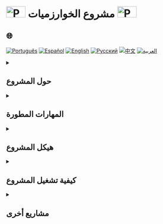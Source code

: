# <img src="https://cdn-icons-png.flaticon.com/128/1822/1822921.png" alt="Python Logo" width="52" height="30" /> مشروع الخوارزميات <img src="https://cdn-icons-png.flaticon.com/128/1822/1822921.png" alt="Python Logo" width="52" height="30" />

## 🌐 
[![Português](https://img.shields.io/badge/Português-green)](https://github.com/SamuelRocha91/Algorithms/blob/main/README.md)
[![Español](https://img.shields.io/badge/Español-yellow)](https://github.com/SamuelRocha91/Algorithms/blob/main/README_es.md)
[![English](https://img.shields.io/badge/English-blue)](https://github.com/SamuelRocha91/Algorithms/blob/main/README_en.md)
[![Русский](https://img.shields.io/badge/Русский-lightgrey)](https://github.com/SamuelRocha91/Algorithms/blob/main/README_ru.md)
[![中文](https://img.shields.io/badge/中文-red)](https://github.com/SamuelRocha91/Algorithms/blob/main/README_ch.md)
[![العربية](https://img.shields.io/badge/العربية-orange)](https://github.com/SamuelRocha91/Algorithms/blob/main/README_ar.md)

<details>
<summary> 
  <h2>
    حول المشروع
  </h2>
</summary>

تم تطوير هذا المشروع كجزء من وحدة علوم الحاسوب في دورة تطوير الويب في Trybe. الهدف الرئيسي هو تنفيذ وتحسين الخوارزميات لحل مشاكل متنوعة في الحياة اليومية.

تُعرض التحديات في ملفات بايثون داخل دليل `challenges`، حيث يمثل كل ملف مشكلة يجب حلها بشكل فردي، أي أن المشاكل غير مترابطة.

</details>

<details>
<summary><h2>المهارات المطورة</h2></summary>

على مدار تطوير هذا المشروع، تم العمل على المهارات التالية:

1. **المنطق**: استخدام التفكير المنطقي لحل المشكلات.
2. **قدرة تفسير المشكلات**: فهم ووصف بوضوح الأسئلة المطروحة.
3. **قدرة تفسير الكود الوراثي**: تحليل والعمل مع الكود الموجود بالفعل.
4. **قدرة التحسين**: تنفيذ حلول فعالة وعالية الأداء.

</details>

<details>
<summary><h2>هيكل المشروع</h2></summary>

تم تقديم هيكل الأدلة والملفات للمشروع أدناه:

```
.
├── challenges
│   ├──🔹 challenge_anagrams.py
│   ├──🔸 challenge_encrypt_message.py
│   ├──🔹 challenge_find_the_duplicate.py
│   ├──🔹 challenge_palindromes_iterative.py
│   ├──🔹 challenge_palindromes_recursive.py
│   └──🔹 challenge_study_schedule.py
├── tests
│   ├── encrypt
│   │   ├──🔸 __init__.py
│   │   ├──🔸 conftest.py
│   │   ├──🔸 mocks.py---

إذا كنت بحاجة إلى إجراء أي تغييرات إضافية، فأخبرني!
│   ├──🔸 test_palindromes_iterative.py
│   ├──🔸 test_palindromes_recursive.py
│   └──🔸 test_study_schedule.py
├──🔸 dev-requirements.txt
├──🔸 pyproject.toml
├──🔸 README.md
├──🔸 requirements.txt
├──🔸 setup.cfg
├──🔸 setup.py
├──🔸 trybe-filter-repo.sh
└──🔸 trybe.yml
```

الأسطورة:
- 🔸 ملفات لا يمكن تعديلها.
- 🔹 ملفات يجب تعديلها لتحقيق المتطلبات.

</details>

<details>
<summary><h2>كيفية تشغيل المشروع</h2></summary>

### المتطلبات السابقة

قبل البدء، يجب التأكد من تثبيت Python على نظامك. اتبع الخطوات أدناه لتشغيل المشروع:

1. استنساخ المستودع:
   ```bash
   git clone https://github.com/SamuelRocha91/algorithms-project.git
   ```

2. انتقل إلى دليل المشروع:
   ```bash
   cd Alghorithms
   ```

3. قم بتثبيت متطلبات التطوير:
   ```bash---

إذا كنت بحاجة إلى إجراء أي تغييرات إضافية، فأخبرني!
لتشغيل الاختبارات والتحقق من صحة التنفيذات، استخدم الأمر التالي:

```bash
pytest
```

توجد الاختبارات في دليل `tests` وتغطي التحديات الرئيسية المقدمة في المشروع.

</details>

<details>
<summary><h2>مشاريع أخرى</h2></summary>

-  [طلبات المطعم](https://github.com/SamuelRocha91/restaurantOrders/blob/main/README_ar.md)
-  [البرامج النصية](https://github.com/SamuelRocha91/scripts/blob/main/README_ar.md)
-  [Trybe ليست جوجل](https://github.com/SamuelRocha91/trybeIsNotGoogle/blob/main/README_ar.md)

</details>
